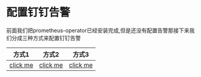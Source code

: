 # 配置钉钉告警
前面我们把prometheus-operator已经安装完成,但是还没有配置告警那接下来我们分成三种方式来配置钉钉告警

|方式1|方式2|方式3|
|:--:|:--:|:--:|
|[click me](https://github.com/happinesslijian/k8s-application/tree/master/alertmanager-dingding/%E6%96%B9%E5%BC%8F1)|[click me](https://github.com/happinesslijian/k8s-application/tree/master/alertmanager-dingding/%E6%96%B9%E5%BC%8F2)|[click me](https://github.com/happinesslijian/k8s-application/tree/master/alertmanager-dingding/%E6%96%B9%E5%BC%8F3)|
